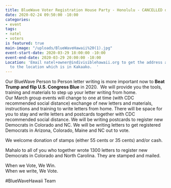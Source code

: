 ```yaml
---
title: BlueWave Voter Registration House Party - Honolulu - CANCELLED due to COVID-19
date: 2020-02-24 09:50:00 -10:00
categories:
- event
tags:
- natel
- voters
is featured: true
main-image: "/uploads/BlueWaveHawaii%20(1).jpg"
event-start-date: 2020-03-29 18:00:00 -10:00
event-end-date: 2020-03-29 20:00:00 -10:00
Location: 'Email natel+owner@indivisiblehawaii.org to get the address and direction
  to the location which is in Kakaako.  '
---
```


Our BlueWave Person to Person letter writing is more important now to **Beat Trump and flip U.S. Congress Blue** in 2020.  We will provide you the tools, training and materials to step up your letter writing from home.  
Our March group events will change to one at time (with CDC recommended social distance) exchange of new letters and materials, instructions and training to write letters from home. There will be space for you to stay and write letters and postcards together with CDC recommended social distance.  We will be writing postcards to register new Democrats in Colorado and NC.  We will be writing letters to get registered Democrats in Arizona, Colorado, Maine and NC out to vote.  

We welcome donation of stamps (either 55 cents or 35 cents) and/or cash.

Mahalo to all of you who together wrote 1300 letters to register new Democrats in Colorado and North Carolina.  They are stamped and mailed.  

When we Vote, We Win.  
When we write, We Vote. 

#BlueWaveHawaii Team
